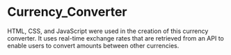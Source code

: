 # Currency_Converter
HTML, CSS, and JavaScript were used in the creation of this currency converter. It uses real-time exchange rates that are retrieved from an API to enable users to convert amounts between other currencies. 
